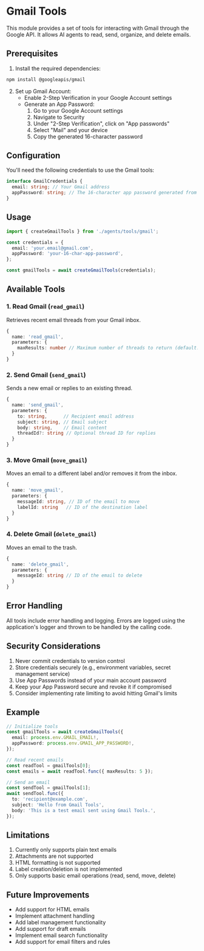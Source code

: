 # Gmail Tools

This module provides a set of tools for interacting with Gmail through the Google API. It allows AI agents to read, send, organize, and delete emails.

## Prerequisites

1. Install the required dependencies:

```bash
npm install @googleapis/gmail
```

2. Set up Gmail Account:
   - Enable 2-Step Verification in your Google Account settings
   - Generate an App Password:
     1. Go to your Google Account settings
     2. Navigate to Security
     3. Under "2-Step Verification", click on "App passwords"
     4. Select "Mail" and your device
     5. Copy the generated 16-character password

## Configuration

You'll need the following credentials to use the Gmail tools:

```typescript
interface GmailCredentials {
  email: string; // Your Gmail address
  appPassword: string; // The 16-character app password generated from Google Account
}
```

## Usage

```typescript
import { createGmailTools } from './agents/tools/gmail';

const credentials = {
  email: 'your.email@gmail.com',
  appPassword: 'your-16-char-app-password',
};

const gmailTools = await createGmailTools(credentials);
```

## Available Tools

### 1. Read Gmail (`read_gmail`)

Retrieves recent email threads from your Gmail inbox.

```typescript
{
  name: 'read_gmail',
  parameters: {
    maxResults: number // Maximum number of threads to return (default: 10)
  }
}
```

### 2. Send Gmail (`send_gmail`)

Sends a new email or replies to an existing thread.

```typescript
{
  name: 'send_gmail',
  parameters: {
    to: string,      // Recipient email address
    subject: string, // Email subject
    body: string,    // Email content
    threadId?: string // Optional thread ID for replies
  }
}
```

### 3. Move Gmail (`move_gmail`)

Moves an email to a different label and/or removes it from the inbox.

```typescript
{
  name: 'move_gmail',
  parameters: {
    messageId: string, // ID of the email to move
    labelId: string   // ID of the destination label
  }
}
```

### 4. Delete Gmail (`delete_gmail`)

Moves an email to the trash.

```typescript
{
  name: 'delete_gmail',
  parameters: {
    messageId: string // ID of the email to delete
  }
}
```

## Error Handling

All tools include error handling and logging. Errors are logged using the application's logger and thrown to be handled by the calling code.

## Security Considerations

1. Never commit credentials to version control
2. Store credentials securely (e.g., environment variables, secret management service)
3. Use App Passwords instead of your main account password
4. Keep your App Password secure and revoke it if compromised
5. Consider implementing rate limiting to avoid hitting Gmail's limits

## Example

```typescript
// Initialize tools
const gmailTools = await createGmailTools({
  email: process.env.GMAIL_EMAIL!,
  appPassword: process.env.GMAIL_APP_PASSWORD!,
});

// Read recent emails
const readTool = gmailTools[0];
const emails = await readTool.func({ maxResults: 5 });

// Send an email
const sendTool = gmailTools[1];
await sendTool.func({
  to: 'recipient@example.com',
  subject: 'Hello from Gmail Tools',
  body: 'This is a test email sent using Gmail Tools.',
});
```

## Limitations

1. Currently only supports plain text emails
2. Attachments are not supported
3. HTML formatting is not supported
4. Label creation/deletion is not implemented
5. Only supports basic email operations (read, send, move, delete)

## Future Improvements

- Add support for HTML emails
- Implement attachment handling
- Add label management functionality
- Add support for draft emails
- Implement email search functionality
- Add support for email filters and rules
